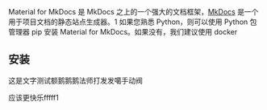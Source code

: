 Material for MkDocs 是 MkDocs 之上的一个强大的文档框架，[MkDocs](https://www.mkdocs.org/) 是一个用于项目文档的静态站点生成器。1 如果您熟悉 Python，则可以使用 Python 包管理器 pip 安装 Material for MkDocs。如果没有，我们建议使用 docker

## 安装

这是文字测试额鹅鹅鹅法师打发发噶手动阀

应该更快乐fffff1